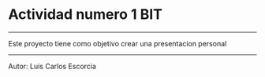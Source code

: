 # Actividad numero 1 BIT
---
Este proyecto tiene como objetivo crear una presentacion personal

---
Autor: Luis Carlos Escorcia